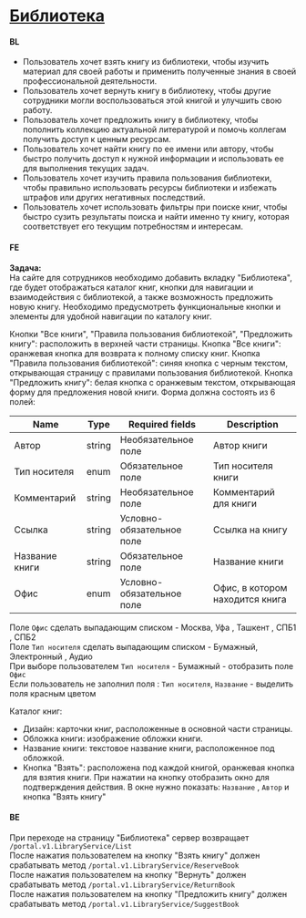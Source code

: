 # [Библиотека](https://tages-admin-portal-dev.tages.dev/library)
#### BL
* Пользователь хочет взять книгу из библиотеки, чтобы изучить материал для своей работы и применить полученные знания в своей профессиональной деятельности.
* Пользователь хочет вернуть книгу в библиотеку, чтобы другие сотрудники могли воспользоваться этой книгой и улучшить свою работу.
* Пользователь хочет предложить книгу в библиотеку, чтобы пополнить коллекцию актуальной литературой и помочь коллегам получить доступ к ценным ресурсам.
* Пользователь хочет найти книгу по ее имени или автору, чтобы быстро получить доступ к нужной информации и использовать ее для выполнения текущих задач.
* Пользователь хочет изучить правила пользования библиотеки, чтобы правильно использовать ресурсы библиотеки и избежать штрафов или других негативных последствий.
* Пользователь хочет использовать фильтры при поиске книг, чтобы быстро сузить результаты поиска и найти именно ту книгу, которая соответствует его текущим потребностям и интересам.

#### FE
**Задача:** <br>
На сайте для сотрудников необходимо добавить вкладку "Библиотека", где будет отображаться каталог книг, кнопки для навигации и взаимодействия с библиотекой, а также возможность предложить новую книгу. Необходимо предусмотреть функциональные кнопки и элементы для удобной навигации по каталогу книг.

Кнопки "Все книги", "Правила пользования библиотекой", "Предложить книгу": расположить в верхней части страницы.
Кнопка "Все книги": оранжевая кнопка для возврата к полному списку книг.
Кнопка "Правила пользования библиотекой": синяя кнопка с черным текстом, открывающая страницу с правилами пользования библиотекой. 
Кнопка "Предложить книгу": белая кнопка с оранжевым текстом, открывающая форму для предложения новой книги. Форма должна состоять из 6 полей:

Name | Type  | Required fields| Description |
|---|-----|-------|-----------|
|Автор |string| Необязательное поле |Автор книги|
|Тип носителя |enum| Обязательное поле |Тип носителя книги|
|Комментарий |string| Необязательное поле |Комментарий для книги|
|Ссылка |string| Условно-обязательное поле |Ссылка на книгу|
|Название книги |string| Обязательное поле |Название книги|
|Офис |enum| Условно-обязательное поле |Офис, в котором находится книга|

Поле `Офис` сделать выпадающим списком - Москва, Уфа , Ташкент , СПБ1 , СПБ2  <br>
Поле `Тип носителя` сделать выпадающим списком - Бумажный, Электронный , Аудио  <br>
При выборе пользователем `Тип носителя` - Бумажный - отобразить поле `Офис`  <br>
Если пользователь не заполнил поля : `Тип носителя`, `Название` - выделить поля красным цветом  <br>



Каталог книг:
* Дизайн: карточки книг, расположенные в основной части страницы.
* Обложка книги: изображение обложки книги.
* Название книги: текстовое название книги, расположенное под обложкой.
* Кнопка "Взять": расположена под каждой книгой, оранжевая кнопка для взятия книги. При нажатии на кнопку отобразить окно для подтверждения действия. В окне нужно показать: `Название` , `Автор` и кнопка "Взять книгу"
#### BE
При переходе на страницу "Библиотека" сервер возвращает
`/portal.v1.LibraryService/List` <br>
После нажатия пользователем на кнопку "Взять книгу" должен срабатывать метод `/portal.v1.LibraryService/ReserveBook` <br>
После нажатия пользователем на кнопку "Вернуть" должен срабатывать метод `/portal.v1.LibraryService/ReturnBook` <br>
После нажатия пользователем на кнопку "Предложить книгу" должен срабатывать метод `/portal.v1.LibraryService/SuggestBook` <br>
